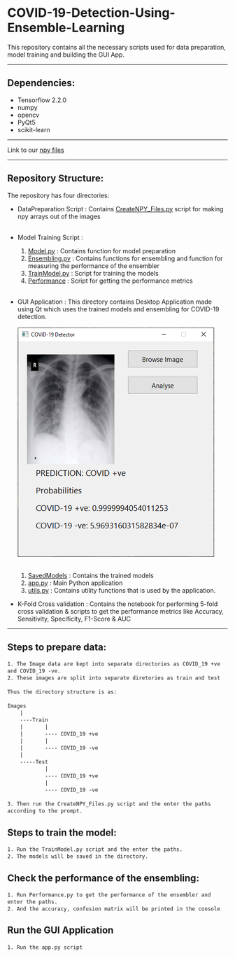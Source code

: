 # COVID-19-Detection-Using-Ensemble-Learning

This repository contains all the necessary scripts used for data preparation, model training and building the GUI App.

-----

## Dependencies:
- Tensorflow 2.2.0
- numpy
- opencv
- PyQt5
- scikit-learn

-----


Link to our [npy files](https://drive.google.com/drive/folders/1yRlHtGmDKXHYzEPMUQAi1_JMB9nqXjuX?usp=sharing)



-----

## Repository Structure:

The repository has four directories: 
- DataPreparation Script : Contains [CreateNPY_Files.py](https://github.com/CUIEMCovidProject/COVID-19-Detection-Using-Ensemble-Learning/blob/master/DataPreparation%20Script/CreateNPY_Files.py) script for making npy arrays out of the images<br><br>
- Model Training Script : <br>
    1. [Model.py](https://github.com/CUIEMCovidProject/COVID-19-Detection-Using-Ensemble-Learning/blob/master/Model%20Training%20Script/Model.py) : Contains function for model preparation
    2. [Ensembling.py](https://github.com/CUIEMCovidProject/COVID-19-Detection-Using-Ensemble-Learning/blob/master/Model%20Training%20Script/Ensembling.py) : Contains functions for ensembling and function for measuring the performance of the ensembler
    3. [TrainModel.py](https://github.com/CUIEMCovidProject/COVID-19-Detection-Using-Ensemble-Learning/blob/master/Model%20Training%20Script/TrainModel.py) : Script for training the models
    4. [Performance](https://github.com/CUIEMCovidProject/COVID-19-Detection-Using-Ensemble-Learning/blob/master/Model%20Training%20Script/Performance.py) : Script for getting the performance metrics
    <br><br>
- GUI Application : This directory contains Desktop Application made using Qt which uses the trained models and ensembling for COVID-19 detection.<br><br>
![GUI APP](https://raw.githubusercontent.com/CUIEMCovidProject/COVID-19-Detection-Using-Ensemble-Learning/master/Screenshot/python_GqQXhc1Erf.png)<br><br>
    1. [SavedModels](https://github.com/CUIEMCovidProject/COVID-19-Detection-Using-Ensemble-Learning/tree/master/GUI%20Application/Saved%20Models) : Contains the trained models
    2. [app.py](https://github.com/CUIEMCovidProject/COVID-19-Detection-Using-Ensemble-Learning/blob/master/GUI%20Application/app.py) : Main Python application
    3. [utils.py](https://github.com/CUIEMCovidProject/COVID-19-Detection-Using-Ensemble-Learning/blob/master/GUI%20Application/utils.py) : Contains utility functions that is used by the application.
    
- K-Fold Cross validation : Contains the notebook for performing 5-fold cross validation & scripts to get the performance metrics like Accuracy, Sensitivity, Specificity, F1-Score & AUC

-----
## Steps to prepare data:
    1. The Image data are kept into separate directories as COVID_19 +ve and COVID_19 -ve.
    2. These images are split into separate diretories as train and test

    Thus the directory structure is as:

    Images
        |
        ----Train
        |       |
        |       ---- COVID_19 +ve
        |       |
        |       ---- COVID_19 -ve
        |
        -----Test
                |
                ---- COVID_19 +ve
                |
                ---- COVID_19 -ve
        
    3. Then run the CreateNPY_Files.py script and the enter the paths according to the prompt.


## Steps to train the model:
    1. Run the TrainModel.py script and the enter the paths.
    2. The models will be saved in the directory.
    
## Check the performance of the ensembling:
    1. Run Performance.py to get the performance of the ensembler and enter the paths.    
    2. And the accuracy, confusion matrix will be printed in the console


## Run the GUI Application    
    1. Run the app.py script



